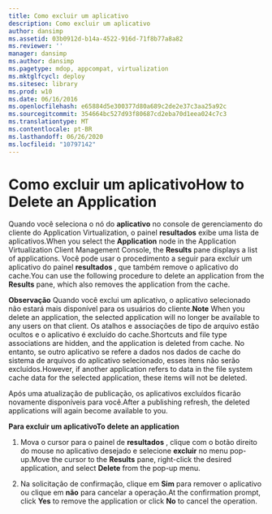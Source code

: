 ```yaml
---
title: Como excluir um aplicativo
description: Como excluir um aplicativo
author: dansimp
ms.assetid: 03b0912d-b14a-4522-916d-71f8b77a8a82
ms.reviewer: ''
manager: dansimp
ms.author: dansimp
ms.pagetype: mdop, appcompat, virtualization
ms.mktglfcycl: deploy
ms.sitesec: library
ms.prod: w10
ms.date: 06/16/2016
ms.openlocfilehash: e65884d5e300377d80a689c2de2e37c3aa25a92c
ms.sourcegitcommit: 354664bc527d93f80687cd2eba70d1eea024c7c3
ms.translationtype: MT
ms.contentlocale: pt-BR
ms.lasthandoff: 06/26/2020
ms.locfileid: "10797142"
---
```

# <span data-ttu-id="d761d-103">Como excluir um aplicativo</span><span class="sxs-lookup"><span data-stu-id="d761d-103">How to Delete an Application</span></span>


<span data-ttu-id="d761d-104">Quando você seleciona o nó do **aplicativo** no console de gerenciamento do cliente do Application Virtualization, o painel **resultados** exibe uma lista de aplicativos.</span><span class="sxs-lookup"><span data-stu-id="d761d-104">When you select the **Application** node in the Application Virtualization Client Management Console, the **Results** pane displays a list of applications.</span></span> <span data-ttu-id="d761d-105">Você pode usar o procedimento a seguir para excluir um aplicativo do painel **resultados** , que também remove o aplicativo do cache.</span><span class="sxs-lookup"><span data-stu-id="d761d-105">You can use the following procedure to delete an application from the **Results** pane, which also removes the application from the cache.</span></span>

<span data-ttu-id="d761d-106">**Observação**  Quando você exclui um aplicativo, o aplicativo selecionado não estará mais disponível para os usuários do cliente.</span><span class="sxs-lookup"><span data-stu-id="d761d-106">**Note** When you delete an application, the selected application will no longer be available to any users on that client.</span></span> <span data-ttu-id="d761d-107">Os atalhos e associações de tipo de arquivo estão ocultos e o aplicativo é excluído do cache.</span><span class="sxs-lookup"><span data-stu-id="d761d-107">Shortcuts and file type associations are hidden, and the application is deleted from cache.</span></span> <span data-ttu-id="d761d-108">No entanto, se outro aplicativo se refere a dados nos dados de cache do sistema de arquivos do aplicativo selecionado, esses itens não serão excluídos.</span><span class="sxs-lookup"><span data-stu-id="d761d-108">However, if another application refers to data in the file system cache data for the selected application, these items will not be deleted.</span></span>

<span data-ttu-id="d761d-109">Após uma atualização de publicação, os aplicativos excluídos ficarão novamente disponíveis para você.</span><span class="sxs-lookup"><span data-stu-id="d761d-109">After a publishing refresh, the deleted applications will again become available to you.</span></span>

 

**<span data-ttu-id="d761d-110">Para excluir um aplicativo</span><span class="sxs-lookup"><span data-stu-id="d761d-110">To delete an application</span></span>**

1.  <span data-ttu-id="d761d-111">Mova o cursor para o painel de **resultados** , clique com o botão direito do mouse no aplicativo desejado e selecione **excluir** no menu pop-up.</span><span class="sxs-lookup"><span data-stu-id="d761d-111">Move the cursor to the **Results** pane, right-click the desired application, and select **Delete** from the pop-up menu.</span></span>

2.  <span data-ttu-id="d761d-112">Na solicitação de confirmação, clique em **Sim** para remover o aplicativo ou clique em **não** para cancelar a operação.</span><span class="sxs-lookup"><span data-stu-id="d761d-112">At the confirmation prompt, click **Yes** to remove the application or click **No** to cancel the operation.</span></span>

 

 





